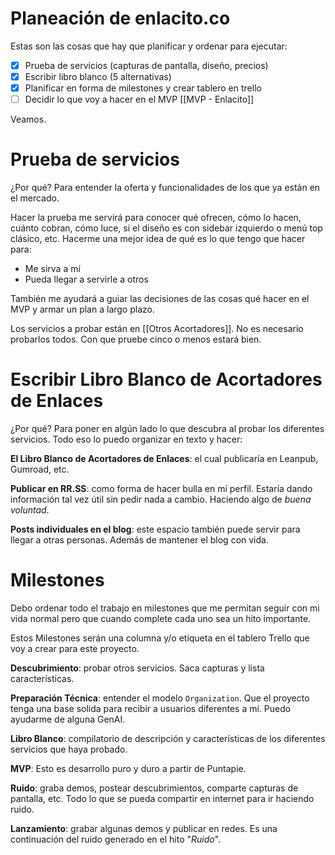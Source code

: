 # Planeación de enlacito.co

Estas son las cosas que hay que planificar y ordenar para ejecutar:

- [x] Prueba de servicios (capturas de pantalla, diseño, precios)
- [x] Escribir libro blanco (5 alternativas)
- [x] Planificar en forma de milestones y crear tablero en trello
- [ ] Decidir lo que voy a hacer en el MVP [[MVP - Enlacito]]

Veamos.

#  Prueba de servicios

¿Por qué? Para entender la oferta y funcionalidades de los que ya están en el mercado.

Hacer la prueba me servirá para conocer qué ofrecen, cómo lo hacen, cuánto cobran, cómo luce, si el diseño es con sidebar izquierdo o menú top clásico, etc. Hacerme una mejor idea de qué es lo que tengo que hacer para:

- Me sirva a mí
- Pueda llegar a servirle a otros

También me ayudará a guiar las decisiones de las cosas qué hacer en el MVP y armar un plan a largo plazo.

Los servicios a probar están en [[Otros Acortadores]]. No es necesario probarlos todos. Con que pruebe cinco o menos estará bien.

# Escribir Libro Blanco de Acortadores de Enlaces

¿Por qué? Para poner en algún lado lo que descubra al probar los diferentes servicios. Todo eso lo puedo organizar en texto y hacer:

**El Libro Blanco de Acortadores de Enlaces**: el cual publicaría en Leanpub, Gumroad, etc.

**Publicar en RR.SS**: como forma de hacer bulla en mí perfil. Estaría dando información tal vez útil sin pedir nada a cambio. Haciendo algo de _buena voluntad_.

**Posts individuales en el blog**: este espacio también puede servir para llegar a otras personas. Además de mantener el blog con vida.

# Milestones

Debo ordenar todo el trabajo en milestones que me permitan seguir con mi vida normal pero que cuando complete cada uno sea un hito importante.

Estos Milestones serán una columna y/o etiqueta en el tablero Trello que voy a crear para este proyecto.

**Descubrimiento**: probar otros servicios. Saca capturas y lista características.

**Preparación Técnica**: entender el modelo `Organization`. Que el proyecto tenga una base solida para recibir a usuarios diferentes a mí. Puedo ayudarme de alguna GenAI.

**Libro Blanco**: compilatorio de descripción y características de los diferentes servicios que haya probado.

**MVP**: Esto es desarrollo puro y duro a partir de Puntapie.

**Ruido**: graba demos, postear descubrimientos, comparte capturas de pantalla, etc. Todo lo que se pueda compartir en internet para ir haciendo ruido.

**Lanzamiento**: grabar algunas demos y publicar en redes. Es una continuación del ruido generado en el hito "*Ruido*".
